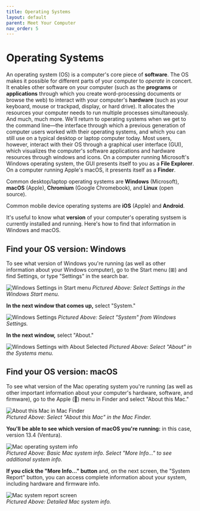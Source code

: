 ```yaml
---
title: Operating Systems
layout: default
parent: Meet Your Computer
nav_order: 5
---
```


# Operating Systems

An operating system (OS) is a computer's core piece of **software**. The OS makes it possible for different parts of your computer to *operate* in concert. It enables other software on your computer (such as the **programs** or **applications** through which you create word-processing documents or browse the web) to interact with your computer's **hardware** (such as your keyboard, mouse or trackpad, display, or hard drive). It allocates the resources your computer needs to run multiple processes simultaneously. And much, much more. We'll return to operating systems when we get to the command line&mdash;the interface through which a previous generation of computer users worked with their operating systems, and which you can still use on a typical desktop or laptop computer today. Most users, however, interact with their OS through a graphical user interface (GUI), which visualizes the computer's software applications and hardware resources through windows and icons. On a computer running Microsoft's Windows operating system, the GUI presents itself to you as a **File Explorer**. On a computer running Apple's macOS, it presents itself as a **Finder**.

Common desktop/laptop operating systems are **Windows** (Microsoft), **macOS** (Apple), **Chromium** (Google Chromebook), and **Linux** (open source).

Common mobile device operating systems are **iOS** (Apple) and **Android**.

It's useful to know what **version** of your computer's operating systsem is currently installed and running. Here's how to find that information in Windows and macOS.

## Find your OS version: Windows

To see what version of Windows you're running (as well as other information about your Windows computer), go to the Start menu (&#x229e;) and find Settings, or type "Settings" in the search bar.

![Windows Settings in Start menu](../assets/windows-settings-start.png)
*Pictured Above: Select Settings in the Windows Start menu.*

**In the next window that comes up,** select "System."

![Windows Settings](../assets/windows-settings-general.png)
*Pictured Above: Select "System" from Windows Settings.*

**In the next window,** select "About."

![Windows Settings with About Selected](../assets/windows-settings.png)
*Pictured Above: Select "About" in the Systems menu.*

## Find your OS version: macOS

To see what version of the Mac operating system you're running (as well as other important information about your computer's hardware, software, and firmware), go to the Apple (&#63743;) menu in Finder and select "About this Mac."

![About this Mac in Mac Finder](../assets/mbp-about-this-mac.png)  
*Pictured Above: Select "About this Mac" in the Mac Finder.*

**You'll be able to see which version of macOS you're running:** in this case, version 13.4 (Ventura).  

![Mac operating system info](../assets/mbp-more-info.png)  
*Pictured Above: Basic Mac system info. Select "More Info&hellip;" to see additional system info.*

**If you click the "More Info&hellip;" button** and, on the next screen, the "System Report" button, you can access complete information about your system, including hardware and firmware info.

![Mac system report screen](../assets/mbp-hardware-overview.png)  
*Pictured Above: Detailed Mac system info.*